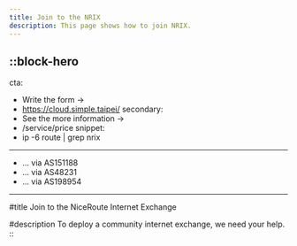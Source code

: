 ```yaml
---
title: Join to the NRIX
description: This page shows how to join NRIX.
---
```


::block-hero
---
cta:
  - Write the form →
  - https://cloud.simple.taipei/
secondary:
  - See the more information →
  - /service/price
snippet: 
  - ip -6 route | grep nrix
  - -----
  - ... via AS151188
  - ... via AS48231
  - ... via AS198954
---

#title
Join to the NiceRoute Internet Exchange

#description
To deploy a community internet exchange, we need your help.
::
